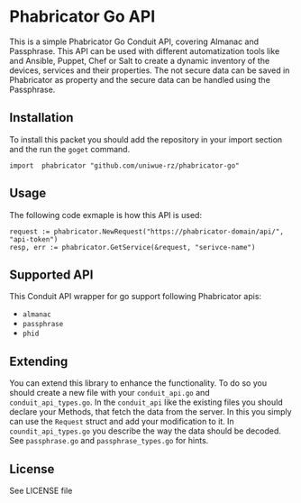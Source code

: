 # Phabricator Go API

This is a simple Phabricator Go Conduit API, covering Almanac and Passphrase.
This API can be used with different automatization tools like and Ansible, Puppet, Chef or Salt to
create a dynamic inventory of the devices, services and their properties. The not secure
data can be saved in Phabricator as property and the secure data can be handled using the
Passphrase.

## Installation

To install this packet you should add the repository in your import section
and the run the `goget` command.

```lang=go
import 	phabricator "github.com/uniwue-rz/phabricator-go"
```


## Usage
The following code exmaple is how this API is used:
```lang=go
request := phabricator.NewRequest("https://phabricator-domain/api/", "api-token")
resp, err := phabricator.GetService(&request, "serivce-name")
```


## Supported API

This Conduit API wrapper for go support following Phabricator apis:
- `almanac`
- `passphrase`
- `phid`

## Extending

You can extend this library to enhance the functionality. To do so
you should create a new file with your `conduit_api.go` and `conduit_api_types.go`. In the `conduit_api` like the existing files you should declare your Methods, that
fetch the data from the server. In this you simply can use the `Request` struct and
add your modification to it. In `coundit_api_types.go` you describe the way the
data should be decoded. See `passphrase.go` and `passphrase_types.go` for hints.

## License
See LICENSE file